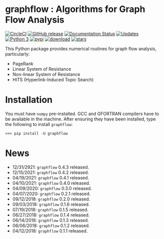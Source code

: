 # graphflow : Algorithms for Graph Flow Analysis

[![CircleCI](https://circleci.com/gh/stephenhky/GraphFlow.svg?style=svg)](https://circleci.com/gh/stephenhky/GraphFlow.svg)
[![GitHub release](https://img.shields.io/github/release/stephenhky/GraphFlow.svg?maxAge=3600)](https://github.com/stephenhky/GraphFlow/releases)
[![Documentation Status](https://readthedocs.org/projects/graphflow/badge/?version=latest)](https://graphflow.readthedocs.io/en/latest/?badge=latest)
[![Updates](https://pyup.io/repos/github/stephenhky/GraphFlow/shield.svg)](https://pyup.io/repos/github/stephenhky/GraphFlow/)
[![Python 3](https://pyup.io/repos/github/stephenhky/GraphFlow/python-3-shield.svg)](https://pyup.io/repos/github/stephenhky/GraphFlow/)
[![pypi](https://img.shields.io/pypi/v/graphflow.svg?maxAge=3600)](https://pypi.org/project/graphflow/)
[![download](https://img.shields.io/pypi/dm/graphflow.svg?maxAge=2592000&label=installs&color=%2327B1FF)](https://pypi.org/project/grapgflow/)
[![stars](https://img.shields.io/github/stars/stephenhky/GraphFlow.svg?style=social&label=Star&maxAge=60)](https://github.com/stephenhky/GraphFlow)


This Python package provides numerical routines for graph flow analysis, particularly:

* PageRank
* Linear System of Resistance
* Non-linear System of Resistance
* HITS (Hyperlink-Induced Topic Search)

# Installation

You must have `numpy` pre-installed. GCC and GFORTRAN compilers have to be available in the machine.
After ensuring they have been installed, type the following to install `graphflow`:

```
>>> pip install -U graphflow
```

# News

* 12/31/2921: `graphflow` 0.4.3 released.
* 12/15/2021: `graphflow` 0.4.2 released.
* 04/19/2021: `graphflow` 0.4.1 released.
* 04/10/2021: `graphflow` 0.4.0 released.
* 04/09/2020: `graphflow` 0.3.0 released.
* 04/07/2020: `graphflow` 0.2.1 released.
* 09/12/2018: `graphflow` 0.2.0 released.
* 09/03/2018: `graphflow` 0.1.6 released.
* 07/19/2018: `graphflow` 0.1.5 released.
* 06/27/2018: `graphflow` 0.1.4 released.
* 06/14/2018: `graphflow` 0.1.3 released.
* 06/06/2018: `graphflow` 0.1.2 released.
* 04/12/2018: `graphflow` 0.1.1 released.
